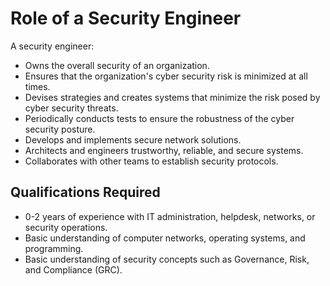 # Role of a Security Engineer

A security engineer:
- Owns the overall security of an organization.
- Ensures that the organization's cyber security risk is minimized at all times.
- Devises strategies and creates systems that minimize the risk posed by cyber security threats.
- Periodically conducts tests to ensure the robustness of the cyber security posture.
- Develops and implements secure network solutions.
- Architects and engineers trustworthy, reliable, and secure systems.
- Collaborates with other teams to establish security protocols.

## Qualifications Required
- 0-2 years of experience with IT administration, helpdesk, networks, or security operations.
- Basic understanding of computer networks, operating systems, and programming.
- Basic understanding of security concepts such as Governance, Risk, and Compliance (GRC).
